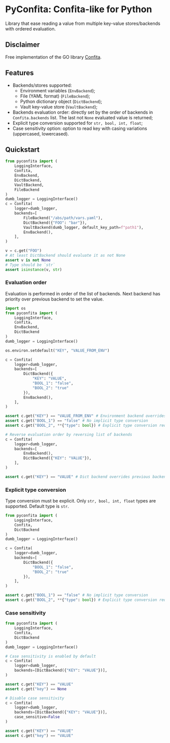 # PyConfita: Confita-like for Python

Library that ease reading a value from multiple key-value stores/backends with ordered evaluation.

## Disclaimer

Free implementation of the GO library [Confita](https://github.com/heetch/confita).

## Features

- Backends/stores supported:
  - Environment variables (`EnvBackend`);
  - File (YAML format) (`FileBackend`);
  - Python dictionary object (`DictBackend`);
  - Vault key-value store (`VaultBackend`);
- Backends evaluation order: directly set by the order of backends in `Confita.backends` list. The last not `None` evaluated value is returned;
- Explicit type conversion supported for `str, bool, int, float`;
- Case sensitivity option: option to read key with casing variations (uppercased, lowercased).

## Quickstart

```python
from pyconfita import (
    LoggingInterface,
    Confita,
    EnvBackend,
    DictBackend,
    VaultBackend,
    FileBackend
)
dumb_logger = LoggingInterface()
c = Confita(
    logger=dumb_logger,
    backends=[
        FileBackend("/abs/path/vars.yaml"),
        DictBackend({"FOO": "bar"}),
        VaultBackend(dumb_logger, default_key_path=f"path1"),
        EnvBackend(),
    ],
)

v = c.get("FOO") 
# At least DictBackend should evaluate it as not None
assert v is not None
# Type should be `str` 
assert isinstance(v, str)
```

### Evaluation order

Evaluation is performed in order of the list of backends.
Next backend has priority over previous backend to set the value.

```python
import os
from pyconfita import (
    LoggingInterface,
    Confita,
    EnvBackend,
    DictBackend
)
dumb_logger = LoggingInterface()

os.environ.setdefault("KEY", "VALUE_FROM_ENV")

c = Confita(
    logger=dumb_logger,
    backends=[
        DictBackend({
            "KEY": "VALUE",
            "BOOL_1": "false",
            "BOOL_2": "true"
        }),
        EnvBackend(),
    ],
)

assert c.get("KEY") == "VALUE_FROM_ENV" # Environment backend overrides previous backends' values
assert c.get("BOOL_1") == "false" # No implicit type conversion 
assert c.get("BOOL_2", **{"type": bool}) # Explicit type conversion requested

# Reverse evaluation order by reversing list of backends
c = Confita(
    logger=dumb_logger,
    backends=[
        EnvBackend(),
        DictBackend({"KEY": "VALUE"}),
    ],
)

assert c.get("KEY") == "VALUE" # Dict backend overrides previous backends' values
```

### Explicit type conversion

Type conversion must be explicit. Only `str, bool, int, float` types are supported.
Default type is `str`.

```python
from pyconfita import (
    LoggingInterface,
    Confita,
    DictBackend
)
dumb_logger = LoggingInterface()

c = Confita(
    logger=dumb_logger,
    backends=[
        DictBackend({
            "BOOL_1": "false",
            "BOOL_2": "true"
        }),
    ],
)

assert c.get("BOOL_1") == "false" # No implicit type conversion 
assert c.get("BOOL_2", **{"type": bool}) # Explicit type conversion requested

```

### Case sensitivity

```python
from pyconfita import (
    LoggingInterface,
    Confita,
    DictBackend
)
dumb_logger = LoggingInterface()

# Case sensitivity is enabled by default
c = Confita(
    logger=dumb_logger,
    backends=[DictBackend({"KEY": "VALUE"})],
)

assert c.get("KEY") == "VALUE" 
assert c.get("key") == None 

# Disable case sensitivity
c = Confita(
    logger=dumb_logger,
    backends=[DictBackend({"KEY": "VALUE"})],
    case_sensitive=False
)

assert c.get("KEY") == "VALUE" 
assert c.get("key") == "VALUE" 
```


